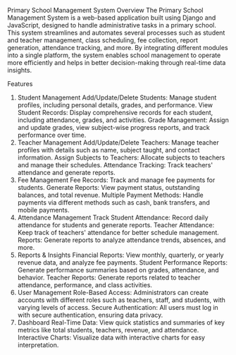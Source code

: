 Primary School Management System
Overview
The Primary School Management System is a web-based application built using Django and JavaScript, designed to handle administrative tasks in a primary school. This system streamlines and automates several processes such as student and teacher management, class scheduling, fee collection, report generation, attendance tracking, and more. By integrating different modules into a single platform, the system enables school management to operate more efficiently and helps in better decision-making through real-time data insights.

Features
1. Student Management
Add/Update/Delete Students: Manage student profiles, including personal details, grades, and performance.
View Student Records: Display comprehensive records for each student, including attendance, grades, and activities.
Grade Management: Assign and update grades, view subject-wise progress reports, and track performance over time.
2. Teacher Management
Add/Update/Delete Teachers: Manage teacher profiles with details such as name, subject taught, and contact information.
Assign Subjects to Teachers: Allocate subjects to teachers and manage their schedules.
Attendance Tracking: Track teachers' attendance and generate reports.
3. Fee Management
Fee Records: Track and manage fee payments for students.
Generate Reports: View payment status, outstanding balances, and total revenue.
Multiple Payment Methods: Handle payments via different methods such as cash, bank transfers, and mobile payments.
4. Attendance Management
Track Student Attendance: Record daily attendance for students and generate reports.
Teacher Attendance: Keep track of teachers' attendance for better schedule management.
Reports: Generate reports to analyze attendance trends, absences, and more.
5. Reports & Insights
Financial Reports: View monthly, quarterly, or yearly revenue data, and analyze fee payments.
Student Performance Reports: Generate performance summaries based on grades, attendance, and behavior.
Teacher Reports: Generate reports related to teacher attendance, performance, and class activities.
6. User Management
Role-Based Access: Administrators can create accounts with different roles such as teachers, staff, and students, with varying levels of access.
Secure Authentication: All users must log in with secure authentication, ensuring data privacy.
7. Dashboard
Real-Time Data: View quick statistics and summaries of key metrics like total students, teachers, revenue, and attendance.
Interactive Charts: Visualize data with interactive charts for easy interpretation.
